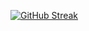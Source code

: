 [![GitHub Streak](https://github-readme-streak-stats.herokuapp.com?user=LowSpecGamerRoblox&theme=blueberry-duo)](https://git.io/streak-stats)
